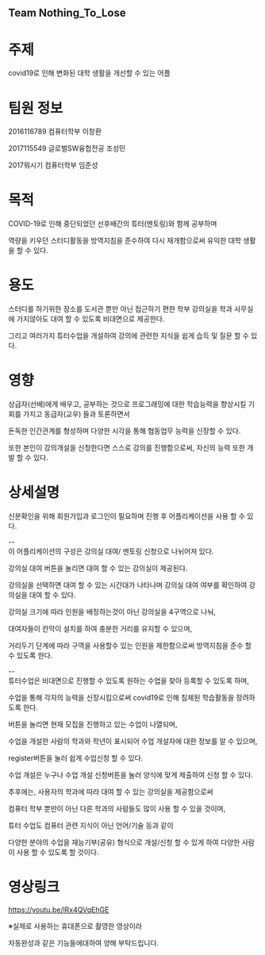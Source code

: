 ## Team Nothing_To_Lose


# 주제  
covid19로 인해 변화된 대학 생활을 개선할 수 있는 어플


# 팀원 정보

2016116789 컴퓨터학부 이창환

2017115549 글로벌SW융합전공 조성민

2017뭐시기 컴퓨터학부 임준성

# 목적  
COVID-19로 인해 중단되었던 선후배간의 튜터(멘토링)와 함께 공부하며  


역량을 키우던 스터디활동을 방역지침을 준수하여 다시 재개함으로써 유익한 대학 생활을 할 수 있다.  


# 용도  
스터디를 하기위한 장소를 도서관 뿐만 아닌 접근하기 편한 학부 강의실을 학과 사무실에 가지않아도 대여 할 수 있도록 비대면으로 제공한다.  


그리고 여러가지 튜터수업을 개설하여 강의에 관련한 지식을 쉽게 습득 및 질문 할 수 있다. 


# 영향  
상급자(선배)에게 배우고, 공부하는 것으로 프로그래밍에 대한 학습능력을 향상시킬 기회를 가지고 동급자(교우) 들과 토론하면서  


돈독한 인간관계를 형성하며 다양한 시각을 통해 협동업무 능력을 신장할 수 있다.  


또한 본인이 강의개설을 신청한다면 스스로 강의를 진행함으로써, 자신의 능력 또한 개발 할 수 있다.  


# 상세설명  
신분확인을 위해 회원가입과 로그인이 필요하며 진행 후 어플리케이션을 사용 할 수 있다.  


--  
  이 어플리케이션의 구성은 강의실 대여/ 멘토링 신청으로 나뉘어져 있다.  

  
강의실 대여 버튼을 눌리면 대여 할 수 있는 강의실이 제공된다.  


강의실을 선택하면 대여 할 수 있는 시간대가 나타나며 강의실 대여 여부를 확인하여 강의실을 대여 할 수 있다.  


강의실 크기에 따라 인원을 배정하는것이 아닌 강의실을 4구역으로 나눠,  


대여자들이 칸막이 설치를 하여 충분한 거리를 유지할 수 있으며,  


거리두기 단계에 따라 구역을 사용할수 있는 인원을 제한함으로써 방역지침을 준수 할 수 있도록 한다.  


--  
  튜터수업은 비대면으로 진행할 수 있도록 원하는 수업을 찾아 등록할 수 있도록 하며,  


수업을 통해 각자의 능력을 신장시킴으로써 covid19로 인해 침체된 학습활동을 장려하도록 한다.  


버튼을 눌리면 현재 모집을 진행하고 있는 수업이 나열되며,  


수업을 개설한 사람의 학과와 학년이 표시되어 수업 개설자에 대한 정보를 알 수 있으며,  


register버튼을 눌러 쉽게 수업신청 할 수 있다.  


수업 개설은 누구나 수업 개설 신청버튼을 눌러 양식에 맞게 제출하여 신청 할 수 있다.  


추후에는, 사용자의 학과에 따라 대여 할 수 있는 강의실을 제공함으로써  


컴퓨터 학부 뿐만이 아닌 다른 학과의 사람들도 많이 사용 할 수 있을 것이며,  


튜터 수업도 컴퓨터 관련 지식이 아닌 언어/기술 등과 같이  


다양한 분야의 수업을 재능기부(공유) 형식으로 개설/신청 할 수 있게 하여 다양한 사람이 사용 할 수 있도록 할 것이다.


# 영상링크
https://youtu.be/lRx4QVqEhGE  


※실제로 사용하는 휴대폰으로 촬영한 영상이라  


자동완성과 같은 기능들에대하여 양해 부탁드립니다.
